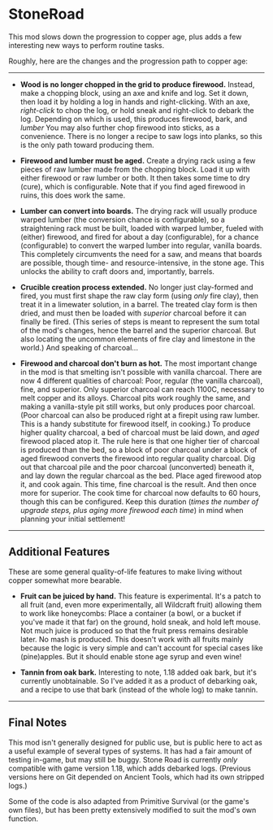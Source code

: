 # StoneRoad
This mod slows down the progression to copper age, plus adds a few interesting new ways to perform routine tasks.

Roughly, here are the changes and the progression path to copper age:

***

* **Wood is no longer chopped in the grid to produce firewood.**
Instead, make a chopping block, using an axe and knife and log. Set it down, then load it by holding a log in hands and right-clicking. With an axe, *right-click* to chop the log, or hold sneak and right-click to debark the log.
Depending on which is used, this produces firewood, bark, and *lumber* You may also further chop firewood into sticks, as a convenience.
There is no longer a recipe to saw logs into planks, so this is the only path toward producing them.

* **Firewood and lumber must be aged.**
Create a drying rack using a few pieces of raw lumber made from the chopping block. Load it up with either firewood or raw lumber or both. It then takes some time to dry (cure), which is configurable. Note that if you find aged firewood in ruins,
this does work the same.

* **Lumber can convert into boards.**
The drying rack will usually produce warped lumber (the conversion chance is configurable), so a straightening rack must be built, loaded with warped lumber, fueled with (either) firewood, and fired for about a day (configurable), for a chance (configurable)
to convert the warped lumber into regular, vanilla boards. This completely circumvents the need for a saw, and means that boards are possible, though time- and resource-intensive, in the stone age. This unlocks the ability to craft doors and, importantly, barrels.

* **Crucible creation process extended.**
No longer just clay-formed and fired, you must first shape the raw clay form (using *only* fire clay), then treat it in a limewater solution, in a barrel.
The treated clay form is then dried, and must then be loaded with *superior* charcoal before it can finally be fired.
(This series of steps is meant to represent the sum total of the mod's changes, hence the barrel and the superior charcoal. But also locating the uncommon elements of fire clay and limestone in the world.)
And speaking of charcoal...

* **Firewood and charcoal don't burn as hot.**
The most important change in the mod is that smelting isn't possible with vanilla charcoal. There are now 4 different qualities of charcoal: Poor, regular (the vanilla charcoal), fine, and superior.
Only superior charcoal can reach 1100C, necessary to melt copper and its alloys.
Charcoal pits work roughly the same, and making a vanilla-style pit still works, but only produces poor charcoal. (Poor charcoal can also be produced right at a firepit using raw lumber. This is a handy substitute for firewood itself, in cooking.)
To produce higher quality charcoal, a bed of charcoal must be laid down, and *aged* firewood placed atop it.
The rule here is that one higher tier of charcoal is produced than the bed, so a block of poor charcoal under a block of aged firewood converts the firewood into regular quality charcoal.
Dig out that charcoal pile and the poor charcoal (unconverted) beneath it, and lay down the regular charcoal as the bed. Place aged firewood atop it, and cook again. This time, fine charcoal is the result. And then once more for superior.
The cook time for charcoal now defaults to 60 hours, though this can be configured. Keep this duration (*times the number of upgrade steps, plus aging more firewood each time*) in mind when planning your initial settlement!

***

## Additional Features
These are some general quality-of-life features to make living without copper somewhat more bearable.

* **Fruit can be juiced by hand.** This feature is experimental. It's a patch to all fruit (and, even more experimentally, all Wildcraft fruit) allowing them to work like honeycombs:
Place a container (a bowl, or a bucket if you've made it that far) on the ground, hold sneak, and hold left mouse. Not much juice is produced so that the fruit press remains desirable later. No mash is produced.
This doesn't work with all fruits mainly because the logic is very simple and can't account for special cases like (pine)apples. But it should enable stone age syrup and even wine!

* **Tannin from oak bark.** Interesting to note, 1.18 added oak bark, but it's currently unobtainable. So I've added it as a product of debarking oak, and a recipe to use that bark (instead of the whole log) to make tannin.

***

## Final Notes
This mod isn't generally designed for public use, but is public here to act as a useful example of several types of systems. It has had a fair amount of testing in-game, but may still be buggy.
Stone Road is currently *only* compatible with game version 1.18, which adds debarked logs. (Previous versions here on Git depended on Ancient Tools, which had its own stripped logs.)

Some of the code is also adapted from Primitive Survival (or the game's own files), but has been pretty extensively modified to suit the mod's own function.

